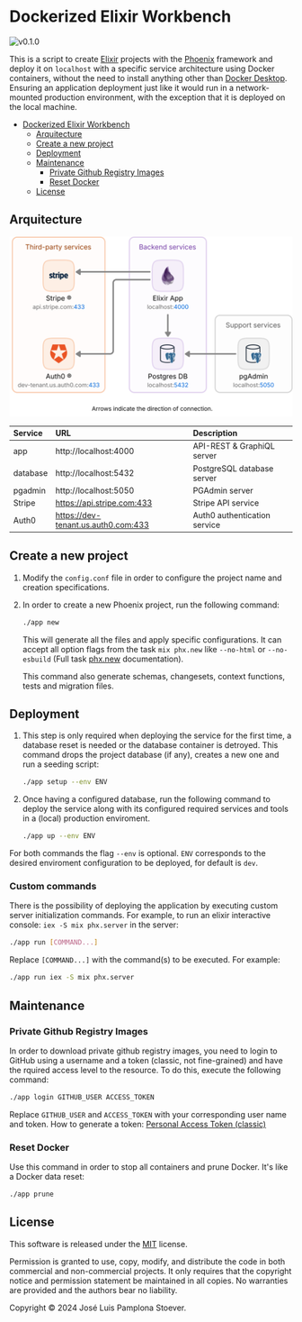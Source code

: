 <!-- markdownlint-disable MD033 -->
<!-- markdownlint-disable MD034 -->

# Dockerized Elixir Workbench

![v0.1.0](https://img.shields.io/badge/version-0.1.0-white.svg?style=flat-squarex&color=lightgray)

This is a script to create [Elixir](https://elixir-lang.org/) projects with the [Phoenix](https://www.phoenixframework.org/) framework and deploy it on `localhost` with a specific service architecture using Docker containers, without the need to install anything other than [Docker Desktop](https://www.docker.com/products/docker-desktop/). Ensuring an application deployment just like it would run in a network-mounted production environment, with the exception that it is deployed on the local machine.

- [Dockerized Elixir Workbench](#dockerized-elixir-workbench)
  - [Arquitecture](#arquitecture)
  - [Create a new project](#create-a-new-project)
  - [Deployment](#deployment)
  - [Maintenance](#maintenance)
    - [Private Github Registry Images](#private-github-registry-images)
    - [Reset Docker](#reset-docker)
  - [License](#license)

## Arquitecture

<p align="center"><img alt="arquitecture diagram" src="assets/arq.svg"></p>

| Service  | URL | Description |
| :-- | :-- | :-- |
| app      | http://localhost:4000 | API-REST & GraphiQL server |
| database | http://localhost:5432 | PostgreSQL database server |
| pgadmin  | http://localhost:5050 | PGAdmin server |
| Stripe  | https://api.stripe.com:433 | Stripe API service |
| Auth0  | https://dev-tenant.us.auth0.com:433 | Auth0 authentication service |

## Create a new project

1. Modify the `config.conf` file in order to configure the project name and creation specifications.

1. In order to create a new Phoenix project, run the following command:

    ```sh
    ./app new
    ```

    This will generate all the files and apply specific configurations.
    It can accept all option flags from the task `mix phx.new` like `--no-html` or `--no-esbuild` (Full task [phx.new](https://hexdocs.pm/phoenix/Mix.Tasks.Phx.New.html) documentation).

    This command also generate schemas, changesets, context functions, tests and migration files.

## Deployment

1. This step is only required when deploying the service for the first time, a database reset is needed or the database container is detroyed. This command drops the project database (if any), creates a new one and run a seeding script:

    ```sh
    ./app setup --env ENV
    ```

1. Once having a configured database, run the following command to deploy the service along with its configured required services and tools in a (local) production enviroment.

    ```sh
    ./app up --env ENV
    ```

For both commands the flag `--env` is optional. `ENV` corresponds to the desired enviroment configuration to be deployed, for default is `dev`.

### Custom commands <!-- omit in toc -->

There is the possibility of deploying the application by executing custom server initialization commands. For example, to run an elixir interactive console: `iex -S mix phx.server` in the server:

```sh
./app run [COMMAND...]
```

Replace `[COMMAND...]` with the command(s) to be executed. For example:

```sh
./app run iex -S mix phx.server
```

## Maintenance

### Private Github Registry Images

In order to download private github registry images, you need to login to GitHub using a username and a token (classic, not fine-grained) and have the rquired access level to the resource. To do this, execute the following command:

```sh
./app login GITHUB_USER ACCESS_TOKEN
```

Replace `GITHUB_USER` and `ACCESS_TOKEN` with your corresponding user name and token. How to generate a token: [Personal Access Token (classic)](https://docs.github.com/en/authentication/keeping-your-account-and-data-secure/managing-your-personal-access-tokens#creating-a-personal-access-token-classic)

### Reset Docker

Use this command in order to stop all containers and prune Docker. It's like a Docker data reset:

```sh
./app prune
```

## License

This software is released under the [MIT](https://mit-license.org/) license.

Permission is granted to use, copy, modify, and distribute the code in both commercial and non-commercial projects. It only requires that the copyright notice and permission statement be maintained in all copies. No warranties are provided and the authors bear no liability.

Copyright © 2024 José Luis Pamplona Stoever.
